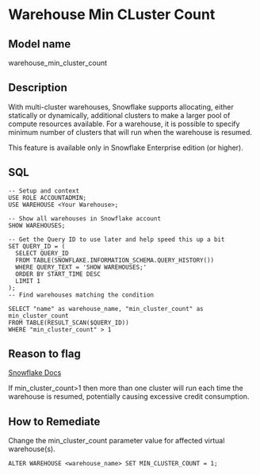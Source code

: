 # Warehouse Min CLuster Count

## Model name

warehouse_min_cluster_count

## Description

With multi-cluster warehouses, Snowflake supports allocating, either statically or dynamically, additional clusters to make a larger pool of compute resources available. For a warehouse, it is possible to specify minimum number of clusters that will run when the warehouse is resumed. 

This feature is available only in Snowflake Enterprise edition (or higher).

## SQL

```
-- Setup and context
USE ROLE ACCOUNTADMIN;
USE WAREHOUSE <Your Warehouse>;

-- Show all warehouses in Snowflake account
SHOW WAREHOUSES;

-- Get the Query ID to use later and help speed this up a bit
SET QUERY_ID = (
  SELECT QUERY_ID
  FROM TABLE(SNOWFLAKE.INFORMATION_SCHEMA.QUERY_HISTORY())
  WHERE QUERY_TEXT = 'SHOW WAREHOUSES;'
  ORDER BY START_TIME DESC
  LIMIT 1
); 
-- Find warehouses matching the condition

SELECT "name" as warehouse_name, "min_cluster_count" as min_cluster_count
FROM TABLE(RESULT_SCAN($QUERY_ID))
WHERE "min_cluster_count" > 1
```

## Reason to flag

[Snowflake Docs](https://docs.snowflake.com/en/user-guide/warehouses-multicluster)

If min_cluster_count>1 then more than one cluster will run each time the warehouse is resumed, potentially causing excessive credit consumption.  

## How to Remediate

Change the min_cluster_count parameter value for affected virtual warehouse(s).

```
ALTER WAREHOUSE <warehouse_name> SET MIN_CLUSTER_COUNT = 1;
```